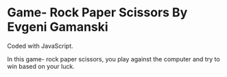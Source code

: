 # Game- Rock Paper Scissors By Evgeni Gamanski

Coded with JavaScript.

In this game- rock paper scissors, you play against the computer and try to win based on your luck.


